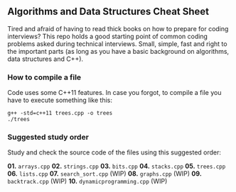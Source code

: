 Algorithms and Data Structures Cheat Sheet
------------------------------------------
Tired and afraid of having to read thick books on how to prepare for coding interviews?
This repo holds a good starting point of common coding problems asked during technical interviews. 
Small, simple, fast and right to the important parts (as long as you have a basic background on algorithms, data structures and C++).

### How to compile a file
Code uses some C++11 features. In case you forgot, to compile a file you have to execute something like this:

    g++ -std=c++11 trees.cpp -o trees
    ./trees

### Suggested study order
Study and check the source code of the files using this suggested order:
     
**01.** `arrays.cpp`
**02.** `strings.cpp`
**03.** `bits.cpp`
**04.** `stacks.cpp`
**05.** `trees.cpp`
**06.** `lists.cpp`
**07.** `search_sort.cpp` (WIP)
**08.** `graphs.cpp` (WIP)
**09.** `backtrack.cpp` (WIP)
**10.** `dynamicprogramming.cpp` (WIP)
